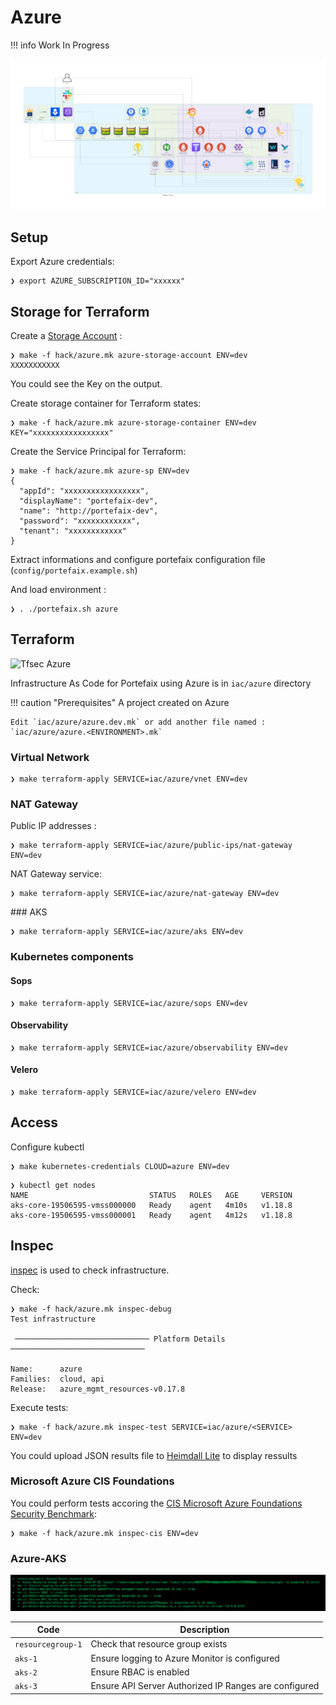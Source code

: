 # Azure

!!! info
    Work In Progress

![portefaix-azure](../img/portefaix_azure.png)

## Setup

Export Azure credentials:

```shell
❯ export AZURE_SUBSCRIPTION_ID="xxxxxx"
```

## Storage for Terraform

Create a [Storage Account](https://portal.azure.com/#create/Microsoft.StorageAccount) :

```shell
❯ make -f hack/azure.mk azure-storage-account ENV=dev
XXXXXXXXXXX
```

You could see the Key on the output.

Create storage container for Terraform states:

```shell
❯ make -f hack/azure.mk azure-storage-container ENV=dev KEY="xxxxxxxxxxxxxxxxx"
```

Create the Service Principal for Terraform:

```shell
❯ make -f hack/azure.mk azure-sp ENV=dev
{
  "appId": "xxxxxxxxxxxxxxxxx",
  "displayName": "portefaix-dev",
  "name": "http://portefaix-dev",
  "password": "xxxxxxxxxxxx",
  "tenant": "xxxxxxxxxxxx"
}
```

Extract informations and configure portefaix configuration file (`config/portefaix.example.sh`)

And load environment :

```shell
❯ . ./portefaix.sh azure
```

## Terraform

![Tfsec Azure](https://github.com/nlamirault/portefaix/workflows/Tfsec%20Azure/badge.svg)

Infrastructure As Code for Portefaix using Azure is in
`iac/azure` directory

!!! caution "Prerequisites"
    A project created on Azure

    Edit `iac/azure/azure.dev.mk` or add another file named :
    `iac/azure/azure.<ENVIRONMENT>.mk`

### Virtual Network

```shell
❯ make terraform-apply SERVICE=iac/azure/vnet ENV=dev
```

### NAT Gateway

Public IP addresses :

```shell
❯ make terraform-apply SERVICE=iac/azure/public-ips/nat-gateway ENV=dev
```

NAT Gateway service:

```shell
❯ make terraform-apply SERVICE=iac/azure/nat-gateway ENV=dev
```

### AKS

```shell
❯ make terraform-apply SERVICE=iac/azure/aks ENV=dev
```

### Kubernetes components

#### Sops

```shell
❯ make terraform-apply SERVICE=iac/azure/sops ENV=dev
```

#### Observability

```shell
❯ make terraform-apply SERVICE=iac/azure/observability ENV=dev
```

#### Velero

```shell
❯ make terraform-apply SERVICE=iac/azure/velero ENV=dev
```

## Access

Configure kubectl

```shell
❯ make kubernetes-credentials CLOUD=azure ENV=dev
```

```shell
❯ kubectl get nodes
NAME                           STATUS   ROLES   AGE     VERSION
aks-core-19506595-vmss000000   Ready    agent   4m10s   v1.18.8
aks-core-19506595-vmss000001   Ready    agent   4m12s   v1.18.8
```

## Inspec

[inspec](http://inspec.io/) is used to check infrastructure.

Check:

```shell
❯ make -f hack/azure.mk inspec-debug
Test infrastructure

 ────────────────────────────── Platform Details ──────────────────────────────

Name:      azure
Families:  cloud, api
Release:   azure_mgmt_resources-v0.17.8
```

Execute tests:

```shell
❯ make -f hack/azure.mk inspec-test SERVICE=iac/azure/<SERVICE> ENV=dev
```

You could upload JSON results file to [Heimdall Lite](https://heimdall-lite.mitre.org/) to display ressults

### Microsoft Azure CIS Foundations

You could perform tests accoring the [CIS Microsoft Azure Foundations Security Benchmark](https://azure.microsoft.com/fr-fr/resources/cis-microsoft-azure-foundations-security-benchmark/):

```shell
❯ make -f hack/azure.mk inspec-cis ENV=dev
```

### Azure-AKS

![Inspec](../img/inspec-aks.png)

| Code | Description|
|---|---|
| `resourcegroup-1` | Check that resource group exists |
| `aks-1` | Ensure logging to Azure Monitor is configured |
| `aks-2` | Ensure RBAC is enabled |
| `aks-3` | Ensure API Server Authorized IP Ranges are configured |
